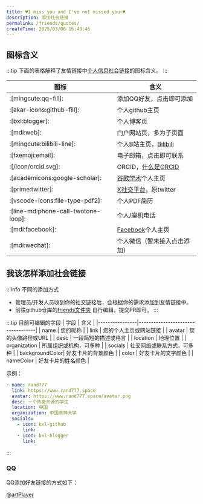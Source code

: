 ```yaml
---
title: ♥I miss you and I've not missed you~♥
description: 添加社会链接
permalink: /friends/quotes/
createTime: 2025/03/06 16:40:46
---
```


## 图标含义

:::tip
下面的表格解释了友情链接中[个人信息社会链接](/friends/persons/)的图标含义。
:::

| 图标                                  | 含义                                                                                |
|-------------------------------------|-----------------------------------------------------------------------------------|
| :[mingcute:qq-fill]:                | 添加QQ好友，点击即可添加                                                                     |
| :[akar-icons:github-fill]:          | 个人github主页                                                                        |
| :[bxl:blogger]:                     | 个人博客页                                                                             |
| :[mdi:web]:                         | 门户网站页，多为子页面                                                                       |
| :[mingcute:bilibili-line]:          | 个人B站主页，[Bilibili](https://www.bilibili.com/)                                      |
| :[fxemoji:email]:                   | 电子邮箱，点击即可联系                                                                       |
| :[/icon/orcid.svg]:                 | ORCID，[什么是ORCID](https://info.orcid.org/zh-CN/%E4%BB%80%E4%B9%88%E6%98%AF-orcid/) |
| :[academicons:google-scholar]:      | [谷歌学术](https://scholar.google.com/)个人主页                                           |
| :[prime:twitter]:                   | [X社交平台](https://x.com/)，原twitter                                                  |
| :[vscode-icons:file-type-pdf2]:     | 个人PDF简历                                                                           |
| :[line-md:phone-call-twotone-loop]: | 个人/座机电话                                                                           |
| :[mdi:facebook]:                    | [Facebook](https://www.facebook.com/)个人主页                                         |
| :[mdi:wechat]:                      | 个人微信（暂未接入点击添加）                                                                    |

[//]: # (| 图标 | :[mingcute:qq-fill]:  |   |   |   |   |   |   |   |   |)

[//]: # (|----|---|---|---|---|---|---|---|---|---|)

[//]: # (| 含义 | 添加QQ好友  |   |   |   |   |   |   |   |   |)

## 我该怎样添加社会链接

:::info 不同的添加方式

- 管理员/开发人员收到你的社交链接后，会根据你的需求添加到友情链接中。
- 前往github仓库的[friends文件夹](https://github.com/Lyrlark/PGuide-Docs/edit/master/docs/notes/friends-persons.md)
  自行编辑，提交PR即可。
  :::

:::tip 目前可编辑的字段
| 字段 | 含义 |
|----------------|-----------------------------------|
| name | 您的呢称 |
| link | 您的个人主页或网站链接 |
| avatar | 您的头像路径或URL |
| desc | 一段简短的描述或格言 |
| location | 地理位置 |
| organization | 所属组织或机构，可多种 |
| socials | 社交网络或联系方式，可多种 |
| backgroundColor| 好友卡片的背景颜色 |
| color | 好友卡片的文字颜色 |
| nameColor | 好友卡片的姓名颜色 |

示例：

```yaml
- name: rand777
  link: https://www.rand777.space
  avatar: https://www.rand777.space/avatar.png
  desc: 一个热爱开源的学生
  location: 中国
  organization: 中国原神大学
  socials:
    - icon: bxl-github
      link:
    - icon: bxl-blogger
      link:
```

:::

### QQ

QQ添加好友链接的方式如下：

@[artPlayer](https://cos.cqmu.online/docs/video/qq-share.mp4)
